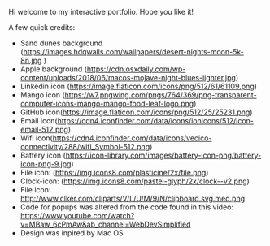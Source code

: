 Hi welcome to my interactive portfolio. Hope you like it! 




A few quick credits:
- Sand dunes background (https://images.hdqwalls.com/wallpapers/desert-nights-moon-5k-8n.jpg ) 
- Apple background (https://cdn.osxdaily.com/wp-content/uploads/2018/06/macos-mojave-night-blues-lighter.jpg)
- Linkedin icon (https://image.flaticon.com/icons/png/512/61/61109.png)
- Mango icon (https://w7.pngwing.com/pngs/764/369/png-transparent-computer-icons-mango-mango-food-leaf-logo.png)
- GitHub icon(https://image.flaticon.com/icons/png/512/25/25231.png) 
- Email icon(https://cdn4.iconfinder.com/data/icons/ionicons/512/icon-email-512.png)
- Wifi icon(https://cdn4.iconfinder.com/data/icons/vecico-connectivity/288/wifi_Symbol-512.png)
- Battery icon (https://icon-library.com/images/battery-icon-png/battery-icon-png-9.jpg)
- File icon: (https://img.icons8.com/plasticine/2x/file.png) 
- Clock-icon: (https://img.icons8.com/pastel-glyph/2x/clock--v2.png)
- File icon: http://www.clker.com/cliparts/V/L/U/M/9/N/clipboard.svg.med.png 
- Code for popups was altered from the code found in this video: https://www.youtube.com/watch?v=MBaw_6cPmAw&ab_channel=WebDevSimplified 
-  Design was inpired by Mac OS
